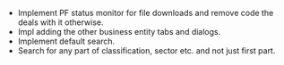 - Implement PF status monitor for file downloads and remove code the deals with it otherwise.
- Impl adding the other business entity tabs and dialogs.
- Implement default search.
- Search for any part of classification, sector etc. and not just first part.
